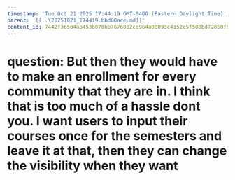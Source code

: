 ```yaml
---
timestamp: 'Tue Oct 21 2025 17:44:19 GMT-0400 (Eastern Daylight Time)'
parent: '[[..\20251021_174419.bbd80ace.md]]'
content_id: 7442f36504ab453b078bb7676082ce964a00093c4152e5f508bd72850f9b30c1
---
```


# question: But then they would have to make an enrollment for every community that they are in. I think that is too much of a hassle dont you. I want users to input their courses once for the semesters and leave it at that, then they can change the visibility when they want
